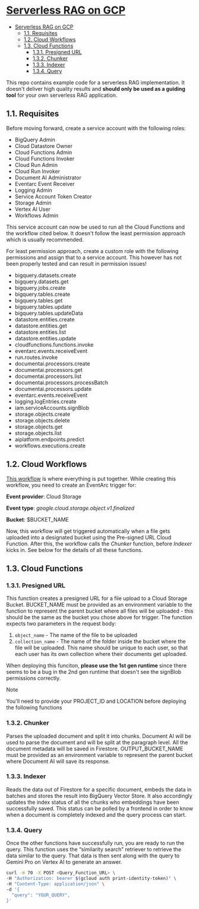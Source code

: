 # [Serverless RAG on GCP](#1-serverless-rag)
- [Serverless RAG on GCP](#serverless-rag-on-gcp)
  - [1.1. Requisites](#11-requisites)
  - [1.2. Cloud Workflows](#12-cloud-workflows)
  - [1.3. Cloud Functions](#13-cloud-functions)
    - [1.3.1. Presigned URL](#131-presigned-url)
    - [1.3.2. Chunker](#132-chunker)
    - [1.3.3. Indexer](#133-indexer)
    - [1.3.4. Query](#134-query)

This repo contains example code for a serverless RAG implementation. It doesn't deliver high quality results and **should only be used as a guiding tool** for your own serverless RAG application.

## 1.1. Requisites
Before moving forward, create a service account with the following roles:

- BigQuery Admin
- Cloud Datastore Owner
- Cloud Functions Admin
- Cloud Functions Invoker
- Cloud Run Admin
- Cloud Run Invoker
- Document AI Administrator
- Eventarc Event Receiver
- Logging Admin
- Service Account Token Creator
- Storage Admin
- Vertex AI User
- Workflows Admin

This service account can now be used to run all the Cloud Functions and the workflow cited below. It doesn't follow the least permission approach which is usually recommended. 

For least permission approach, create a custom role with the following permissions and assign that to a service account. This however has not been properly tested and can result in permission issues!

- bigquery.datasets.create
- bigquery.datasets.get
- bigquery.jobs.create
- bigquery.tables.create
- bigquery.tables.get
- bigquery.tables.update
- bigquery.tables.updateData
- datastore.entities.create
- datastore.entities.get
- datastore.entities.list
- datastore.entities.update
- cloudfunctions.functions.invoke
- eventarc.events.receiveEvent
- run.routes.invoke
- documentai.processors.create
- documentai.processors.get
- documentai.processors.list
- documentai.processors.processBatch
- documentai.processors.update
- eventarc.events.receiveEvent
- logging.logEntries.create
- iam.serviceAccounts.signBlob
- storage.objects.create
- storage.objects.delete
- storage.objects.get
- storage.objects.list
- aiplatform.endpoints.predict
- workflows.executions.create

## 1.2. Cloud Workflows

[This workflow](workflow/workflow.yaml) is where everything is put together. While creating this workflow, you need to create an EventArc trigger for: 

**Event provider**: Cloud Storage

**Event type**: *google.cloud.storage.object.v1.finalized*

**Bucket**: $BUCKET_NAME

Now, this workflow will get triggered automatically when a file gets uploaded into a designated bucket using the Pre-signed URL Cloud Function. After this, the workflow calls the *Chunker* function, before *Indexer* kicks in. See below for the details of all these functions.

## 1.3. Cloud Functions

### 1.3.1. Presigned URL
This function creates a presigned URL for a file upload to a Cloud Storage Bucket. BUCKET_NAME must be provided as an environment variable to the function to represent the parent bucket where all files will be uploaded - this should be the same as the bucket you chose above for trigger. The function expects two parameters in the request body:
1. `object_name` - The name of the file to be uploaded
2. `collection_name` - The name of the folder inside the bucket where the file will be uploaded. This name should be unique to each user, so that each user has its own collection where their documents get uploaded.

When deploying this funciton, **please use the 1st gen runtime** since there seems to be a bug in the 2nd gen runtime that doesn't see the signBlob permissions correctly.

> [!NOTE]
> You'll need to provide your PROJECT_ID and LOCATION before deploying the following functions

### 1.3.2. Chunker
Parses the uploaded document and split it into chunks. Document AI will be used to parse the document and will be split at the paragraph level. All the document metadata will be saved in Firestore. OUTPUT_BUCKET_NAME must be provided as an environment variable to represent the parent bucket where Document AI will save its response. 

### 1.3.3. Indexer
Reads the data out of Firestore for a specific document, embeds the data in batches and stores the result into BigQuery Vector Store. It also accordingly updates the index status of all the chunks who embeddings have been successfully saved. This status can be polled by a frontend in order to know when a document is completely indexed and the query process can start. 

### 1.3.4. Query
Once the other functions have successfully run, you are ready to run the query. This function uses the “similarity search” retriever to retrieve the data similar to the query. That data is then sent along with the query to Gemini Pro on Vertex AI to generate an answer. 

```bash
curl -m 70 -X POST <Query_Function_URL> \
-H "Authorization: bearer $(gcloud auth print-identity-token)" \
-H "Content-Type: application/json" \
-d '{
  "query": "YOUR_QUERY",
}'
```
